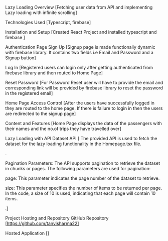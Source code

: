 Lazy Loading
Overview
[Fetching user data from API and implementing Lazy loading with infinite scrolling]

Technologies Used
[Typescript, firebase]

Installation and Setup
[Created React Project and installed typescript and firebase ]

Authentication Page
Sign Up
[Signup page is made functionally dynamic with firebase library. It contains two fields i.e Email and Password and a Signup button]

Log In
[Registered users can login only after getting authenticated from firebase library and then routed to Home Page]

Reset Password
[For Password Reset user will have to provide the email and corresponding link will be provided by firebase library to reset the password in the registered email]

Home Page
Access Control
[After the users have successfully logged in they are routed to the home page. If there is failure to login in then the users are redirected to the signup page]

Content and Features
[Home Page displays the data of the passengers with their names and the no.of trips they have travelled over]

Lazy Loading with API
Dataset API
[
The provided API is used to fetch the dataset for the lazy loading functionality in the Homepage.tsx file.

.

Pagination Parameters:
The API supports pagination to retrieve the dataset in chunks or pages. The following parameters are used for pagination:

page: This parameter indicates the page number of the dataset to retrieve. 

size: This parameter specifies the number of items to be returned per page. In the code, a size of 10 is used, indicating that each page will contain 10 items.

.]


Project Hosting and Repository
GitHub Repository
[https://github.com/tanvisharma22]

Hosted Application
[]


